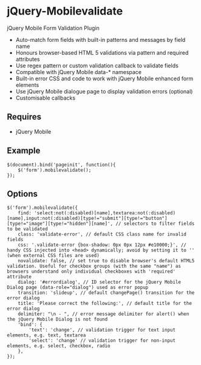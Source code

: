 jQuery-Mobilevalidate
=====================

jQuery Mobile Form Validation Plugin

* Auto-match form fields with built-in patterns and messages by field name
* Honours browser-based HTML 5 validations via pattern and required attributes
* Use regex pattern or custom validation callback to validate fields
* Compatible with jQuery Mobile data-* namespace
* Built-in error CSS and code to work with jQuery Mobile enhanced form elements
* Use jQuery Mobile dialogue page to display validation errors (optional)
* Customisable callbacks

Requires
--------

* jQuery Mobile

Example
-------

    $(document).bind('pageinit', function(){
        $('form').mobilevalidate();
    });

Options
-------

    $('form').mobilevalidate({
        find: 'select:not(:disabled)[name],textarea:not(:disabled)[name],input:not(:disabled)[type!="submit"][type!="button"][type!="image"][type!="hidden"][name]', // selectors to filter fields to be validated
        class: 'validate-error', // default CSS class name for invalid fields
        css: '.validate-error {box-shadow: 0px 0px 12px #e10000;}', // handy CSS injected into <head> dynamically; avoid by setting it to '' (when external CSS files are used)
        novalidate: false, // set true to disable browser's default HTML5 validation. Useful for checkbox groups (with the same "name") as browsers understand only individual checkboxes with 'required' attribute
        dialog: '#errordialog', // ID selector for the jQuery Mobile Dialog page (data-role="dialog") used as error popup
        transition: 'slideup', // default changePage() transition for the error dialog
        title: 'Please correct the following:', // default title for the error dialog
        delimiter: "\n - ", // error message delimiter for alert() when the jQuery Mobile Dialog is not found
        'bind': {
            'text': 'change', // validation trigger for text input elements, e.g. text, textarea
            'select': 'change' // validation trigger for non-input elements, e.g. select, checkbox, radio
        },
    });
